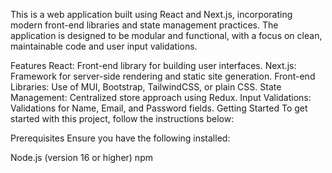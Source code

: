 This is a web application built using React and Next.js, incorporating modern front-end libraries and state management practices. The application is designed to be modular and functional, with a focus on clean, maintainable code and user input validations.

Features
React: Front-end library for building user interfaces.
Next.js: Framework for server-side rendering and static site generation.
Front-end Libraries: Use of MUI, Bootstrap, TailwindCSS, or plain CSS.
State Management: Centralized store approach using Redux.
Input Validations: Validations for Name, Email, and Password fields.
Getting Started
To get started with this project, follow the instructions below:

Prerequisites
Ensure you have the following installed:

Node.js (version 16 or higher)
npm
